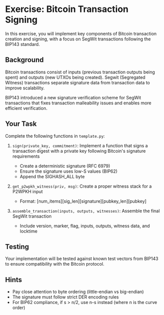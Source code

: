 # Exercise: Bitcoin Transaction Signing

In this exercise, you will implement key components of Bitcoin transaction creation and signing, with a focus on SegWit transactions following the BIP143 standard.

## Background

Bitcoin transactions consist of inputs (previous transaction outputs being spent) and outputs (new UTXOs being created). Segwit (Segregated Witness) transactions separate signature data from transaction data to improve scalability.

BIP143 introduced a new signature verification scheme for SegWit transactions that fixes transaction malleability issues and enables more efficient verification.

## Your Task

Complete the following functions in `template.py`:

1. `sign(private_key, commitment)`: Implement a function that signs a transaction digest with a private key following Bitcoin's signature requirements
   - Create a deterministic signature (RFC 6979)
   - Ensure the signature uses low-S values (BIP62)
   - Append the SIGHASH_ALL byte

2. `get_p2wpkh_witness(priv, msg)`: Create a proper witness stack for a P2WPKH input
   - Format: [num_items][sig_len][signature][pubkey_len][pubkey]

3. `assemble_transaction(inputs, outputs, witnesses)`: Assemble the final SegWit transaction
   - Include version, marker, flag, inputs, outputs, witness data, and locktime

## Testing

Your implementation will be tested against known test vectors from BIP143 to ensure compatibility with the Bitcoin protocol.

## Hints

- Pay close attention to byte ordering (little-endian vs big-endian)
- The signature must follow strict DER encoding rules
- For BIP62 compliance, if s > n/2, use n-s instead (where n is the curve order)